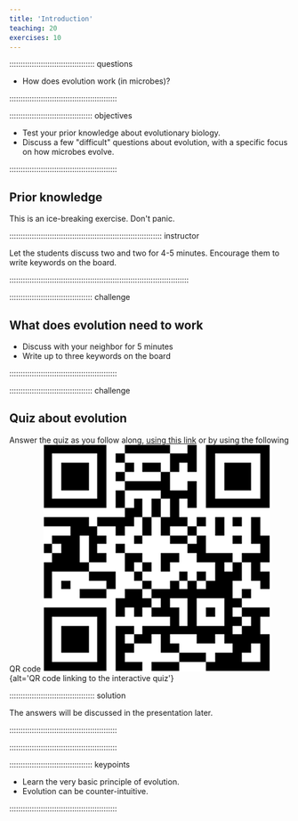 ```yaml
---
title: 'Introduction'
teaching: 20
exercises: 10
---
```


:::::::::::::::::::::::::::::::::::::: questions 

- How does evolution work (in microbes)?

::::::::::::::::::::::::::::::::::::::::::::::::

::::::::::::::::::::::::::::::::::::: objectives

- Test your prior knowledge about evolutionary biology.
- Discuss a few "difficult" questions about evolution, with a specific focus on 
how microbes evolve.

::::::::::::::::::::::::::::::::::::::::::::::::

## Prior knowledge

This is an ice-breaking exercise. Don't panic.

:::::::::::::::::::::::::::::::::::::::::::::::::::::::::::::::::::: instructor

Let the students discuss two and two for 4-5 minutes. Encourage them to write
keywords on the board.

::::::::::::::::::::::::::::::::::::::::::::::::::::::::::::::::::::::::::::::::

::::::::::::::::::::::::::::::::::::: challenge 

## What does evolution need to work

- Discuss with your neighbor for 5 minutes
- Write up to three keywords on the board

::::::::::::::::::::::::::::::::::::::::::::::::

::::::::::::::::::::::::::::::::::::: challenge 

## Quiz about evolution

Answer the quiz as you follow along, [using this link](https://pollev.com/lionelguy323/) or by using the following QR code ![QR code](fig/qr_code_quiz.png){alt='QR code linking to the interactive quiz'}

:::::::::::::::::::::::::::::::::::::: solution

The answers will be discussed in the presentation later.

::::::::::::::::::::::::::::::::::::::::::::::::

::::::::::::::::::::::::::::::::::::::::::::::::

::::::::::::::::::::::::::::::::::::: keypoints 

- Learn the very basic principle of evolution.
- Evolution can be counter-intuitive. 

::::::::::::::::::::::::::::::::::::::::::::::::

